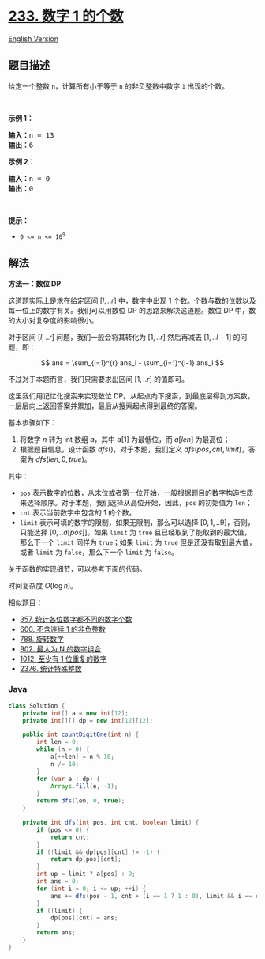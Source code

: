 # [233. 数字 1 的个数](https://leetcode.cn/problems/number-of-digit-one)

[English Version](/solution/0200-0299/0233.Number%20of%20Digit%20One/README_EN.md)

## 题目描述

<!-- 这里写题目描述 -->

<p>给定一个整数 <code>n</code>，计算所有小于等于 <code>n</code> 的非负整数中数字 <code>1</code> 出现的个数。</p>

<p>&nbsp;</p>

<p><strong>示例 1：</strong></p>

<pre>
<strong>输入：</strong>n = 13
<strong>输出：</strong>6
</pre>

<p><strong>示例 2：</strong></p>

<pre>
<strong>输入：</strong>n = 0
<strong>输出：</strong>0
</pre>

<p>&nbsp;</p>

<p><strong>提示：</strong></p>

<ul>
	<li><code>0 &lt;= n &lt;= 10<sup>9</sup></code></li>
</ul>

## 解法

**方法一：数位 DP**

这道题实际上是求在给定区间 $[l,..r]$ 中，数字中出现 $1$ 个数。个数与数的位数以及每一位上的数字有关。我们可以用数位 DP 的思路来解决这道题。数位 DP 中，数的大小对复杂度的影响很小。

对于区间 $[l,..r]$ 问题，我们一般会将其转化为 $[1,..r]$ 然后再减去 $[1,..l - 1]$ 的问题，即：

$$
ans = \sum_{i=1}^{r} ans_i -  \sum_{i=1}^{l-1} ans_i
$$

不过对于本题而言，我们只需要求出区间 $[1,..r]$ 的值即可。

这里我们用记忆化搜索来实现数位 DP。从起点向下搜索，到最底层得到方案数，一层层向上返回答案并累加，最后从搜索起点得到最终的答案。

基本步骤如下：

1. 将数字 $n$ 转为 int 数组 $a$，其中 $a[1]$ 为最低位，而 $a[len]$ 为最高位；
1. 根据题目信息，设计函数 $dfs()$，对于本题，我们定义 $dfs(pos, cnt, limit)$，答案为 $dfs(len, 0, true)$。

其中：

-   `pos` 表示数字的位数，从末位或者第一位开始，一般根据题目的数字构造性质来选择顺序。对于本题，我们选择从高位开始，因此，`pos` 的初始值为 `len`；
-   `cnt` 表示当前数字中包含的 $1$ 的个数。
-   `limit` 表示可填的数字的限制，如果无限制，那么可以选择 $[0,1,..9]$，否则，只能选择 $[0,..a[pos]]$。如果 `limit` 为 `true` 且已经取到了能取到的最大值，那么下一个 `limit` 同样为 `true`；如果 `limit` 为 `true` 但是还没有取到最大值，或者 `limit` 为 `false`，那么下一个 `limit` 为 `false`。

关于函数的实现细节，可以参考下面的代码。

时间复杂度 $O(\log n)$。

相似题目：

-   [357. 统计各位数字都不同的数字个数](/solution/0300-0399/0357.Count%20Numbers%20with%20Unique%20Digits/README.md)
-   [600. 不含连续 1 的非负整数](/solution/0600-0699/0600.Non-negative%20Integers%20without%20Consecutive%20Ones/README.md)
-   [788. 旋转数字](/solution/0700-0799/0788.Rotated%20Digits/README.md)
-   [902. 最大为 N 的数字组合](/solution/0900-0999/0902.Numbers%20At%20Most%20N%20Given%20Digit%20Set/README.md)
-   [1012. 至少有 1 位重复的数字](/solution/1000-1099/1012.Numbers%20With%20Repeated%20Digits/README.md)
-   [2376. 统计特殊整数](/solution/2300-2399/2376.Count%20Special%20Integers/README.md)

### **Java**

```java
class Solution {
    private int[] a = new int[12];
    private int[][] dp = new int[12][12];

    public int countDigitOne(int n) {
        int len = 0;
        while (n > 0) {
            a[++len] = n % 10;
            n /= 10;
        }
        for (var e : dp) {
            Arrays.fill(e, -1);
        }
        return dfs(len, 0, true);
    }

    private int dfs(int pos, int cnt, boolean limit) {
        if (pos <= 0) {
            return cnt;
        }
        if (!limit && dp[pos][cnt] != -1) {
            return dp[pos][cnt];
        }
        int up = limit ? a[pos] : 9;
        int ans = 0;
        for (int i = 0; i <= up; ++i) {
            ans += dfs(pos - 1, cnt + (i == 1 ? 1 : 0), limit && i == up);
        }
        if (!limit) {
            dp[pos][cnt] = ans;
        }
        return ans;
    }
}
```
